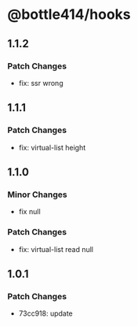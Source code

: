 # @bottle414/hooks

## 1.1.2

### Patch Changes

-   fix: ssr wrong

## 1.1.1

### Patch Changes

-   fix: virtual-list height

## 1.1.0

### Minor Changes

-   fix null

### Patch Changes

-   fix: virtual-list read null

## 1.0.1

### Patch Changes

-   73cc918: update
